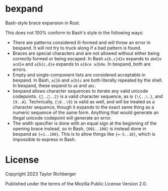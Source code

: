 # bexpand

Bash-style brace expansion in Rust.

This does not 100% conform to Bash's style in the following ways:

* There are patterns considered ill-formed and will throw an error in bexpand.
  It will not try to truck along if a bad pattern is found.
* Braces are special characters and are not allowed without either being
  correctly formed or being escaped.  In Bash `a{b,c}d}e` expands to
  `abd}e acd}e` and `a{b{c,d}e` expands to `a{bce a{bde`. In bexpand, both are
  errors.
* Empty and single-component lists are considered acceptable in bexpand.  In
  Bash, `a{}b` and `a{b}c` are both literally repeated by the shell.  In
  bexpand, these expand to `ab` and `abc`.
* bexpand allows character sequences to iterate any valid unicode codepoints.
  `{🥰..🥴..2}` is a valid character sequence, as is `{\{..\.}`, and `{9..A}`.
  Technically, `{\0..\9}` is valid as well, and will be treated as a character
  sequence, though it expands to the exact same thing as a numeric sequence of
  the same form.  Anything that would generate an illegal unicode codepoint will
  generate an error.
* The width specifier is done with an equal sign at the beginning of the
  opening brace instead, so in Bash, `{001..100}` is instead done in bexpand as
  `{=1..100}`.  This is to allow things like `{=-5..10}`, which is impossible to
  express in Bash.

# License

Copyright 2023 Taylor Richberger

Published under the terms of the Mozilla Public License Version 2.0.
